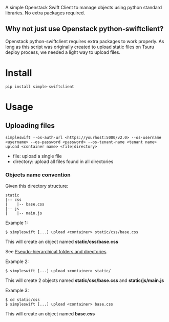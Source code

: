 A simple Openstack Swift Client to manage objects using python standard libraries. No extra packages required.

## Why not just use Openstack python-swiftclient?

Openstack python-swiftclient requires extra packages to work properly. As long as this script was originally created to upload static files on Tsuru deploy process, we needed a light way to upload files.

# Install

	pip install simple-swiftclient 

# Usage

## Uploading files

```
simpleswift --os-auth-url <https://yourhost:5000/v2.0> --os-username <username> --os-password <password> --os-tenant-name <tenant name> upload <container name> <file|directory>
```

- file: upload a single file
- directory: upload all files found in all directories

### Objects name convention

Given this directory structure:

```
static
|-- css
|    |-- base.css 
|-- js
|    |-- main.js 
```

Example 1:

	$ simpleswift [...] upload <container> static/css/base.css
	
This will create an object named **static/css/base.css**

See [Pseudo-hierarchical folders and directories](http://docs.openstack.org/api/openstack-object-storage/1.0/content/pseudo-hierarchical-folders-directories.html)

Example 2:

	$ simpleswift [...] upload <container> static/
	
This will create 2 objects named **static/css/base.css** and **static/js/main.js**

Example 3:

```
$ cd static/css
$ simpleswift [...] upload <container> base.css
```
	
This will create an object named **base.css**
